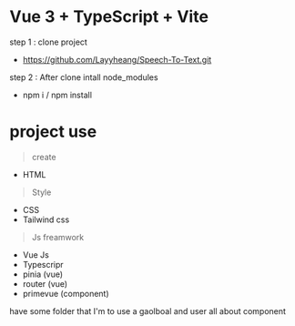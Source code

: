 # Vue 3 + TypeScript + Vite
step 1 : clone project 
- https://github.com/Layyheang/Speech-To-Text.git

step 2 : After clone intall node_modules
- npm i / npm install

# project use 
> create 
- HTML 
> Style 
- CSS
- Tailwind css

> Js freamwork 
- Vue Js
- Typescripr
- pinia (vue)
- router (vue)
- primevue (component)

have some folder that I'm to use a gaolboal and user all about component 



